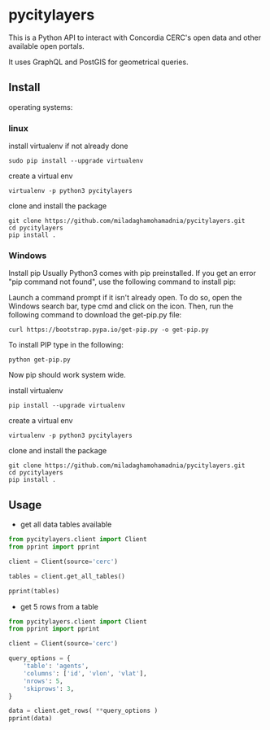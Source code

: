 # pycitylayers


This is a Python API to interact with Concordia CERC's open data and other available open portals.

It uses GraphQL and PostGIS for geometrical queries.

## Install


operating systems: 
### linux

install virtualenv if not already done
```shell
sudo pip install --upgrade virtualenv
```
create a virtual env

```shell
virtualenv -p python3 pycitylayers
```
clone and install the package

```shell
git clone https://github.com/miladaghamohamadnia/pycitylayers.git
cd pycitylayers
pip install .
```

### Windows

Install pip
Usually Python3 comes with pip preinstalled. If you get an error "pip command not found", use the following command to install pip:

Launch a command prompt if it isn't already open. To do so, open the Windows search bar, type cmd and click on the icon. Then, run the following command to download the get-pip.py file:

```shell
curl https://bootstrap.pypa.io/get-pip.py -o get-pip.py
```

To install PIP type in the following:

```shell
python get-pip.py
```

Now pip should work system wide.

install virtualenv
```shell
pip install --upgrade virtualenv
```
create a virtual env

```shell
virtualenv -p python3 pycitylayers
```

clone and install the package

```shell
git clone https://github.com/miladaghamohamadnia/pycitylayers.git
cd pycitylayers
pip install .
```


## Usage

- get all data tables available

```python
from pycitylayers.client import Client
from pprint import pprint

client = Client(source='cerc')

tables = client.get_all_tables()

pprint(tables)

```


- get 5 rows from a table

```python
from pycitylayers.client import Client
from pprint import pprint

client = Client(source='cerc')

query_options = {
    'table': 'agents', 
    'columns': ['id', 'vlon', 'vlat'], 
    'nrows': 5, 
    'skiprows': 3,
}

data = client.get_rows( **query_options )
pprint(data)

```



